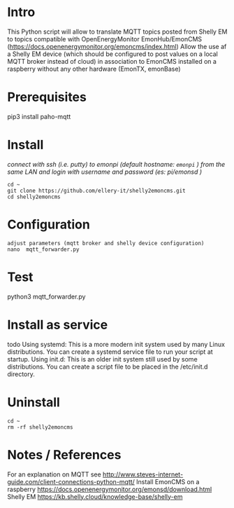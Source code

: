 # Intro
This Python script will allow to translate MQTT topics posted from Shelly EM to topics compatible with OpenEnergyMonitor EmonHub/EmonCMS (https://docs.openenergymonitor.org/emoncms/index.html)
Allow the use af a Shelly EM device  (which should be configured to post values on a local MQTT broker instead of cloud) in association to EmonCMS installed on a raspberry without any other hardware (EmonTX, emonBase)

# Prerequisites
  
  pip3 install paho-mqtt

# Install
*connect with ssh (i.e. putty) to emonpi (default hostname: `emonpi` ) from the same LAN and login with username and password (es: pi/emonsd )*

    cd ~
    git clone https://github.com/ellery-it/shelly2emoncms.git
    cd shelly2emoncms
    
# Configuration
    adjust parameters (mqtt broker and shelly device configuration)
    nano  mqtt_forwarder.py
    
# Test
   python3 mqtt_forwarder.py

# Install as service
   todo
   Using systemd: This is a more modern init system used by many Linux distributions. You can create a systemd service file to run your script at startup.
   Using init.d: This is an older init system still used by some distributions. You can create a script file to be placed in the /etc/init.d directory.
    
# Uninstall
    cd ~
    rm -rf shelly2emoncms

    
# Notes / References
  For an explanation on MQTT see http://www.steves-internet-guide.com/client-connections-python-mqtt/
  Install EmonCMS on a raspberry https://docs.openenergymonitor.org/emonsd/download.html
  Shelly EM https://kb.shelly.cloud/knowledge-base/shelly-em
